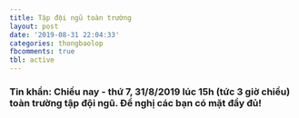 ```yaml
---
title: Tập đội ngũ toàn trường
layout: post
date: '2019-08-31 22:04:33'
categories: thongbaolop
fbcomments: true
tbl: active
---
```

### Tin khẩn: Chiều nay - thứ 7, 31/8/2019 lúc 15h (tức 3 giờ chiều) toàn trường tập đội ngũ. Đề nghị các bạn có mặt đầy đủ!